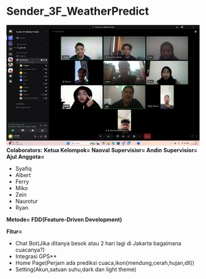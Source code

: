 # Sender_3F_WeatherPredict
**![WeatherApp](image.png)**
**Colaborators:**
**Ketua Kelompok= Naoval**
**Supervisior= Andin**
**Supervisior= Ajul**
**Anggota=** 
- Syafiq
- Albert 
- Ferry
- Miko
- Zein
- Naurotur
- Ryan

**Metode= FDD(Feature-Driven Development)**

**Fitur=** 
- Chat Bot(Jika ditanya besok atau 2 hari lagi di Jakarta bagaimana cuacanya?)
- Integrasi GPS**
- Home Page(Perjam ada prediksi cuaca,ikon(mendung,cerah,hujan,dll))
- Setting(Akun,satuan suhu,dark dan light theme)